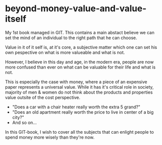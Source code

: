 # beyond-money-value-and-value-itself

My 1st book managed in GIT.
This contains a main abstact believe we can set the mind of an individual to the right path that he can choose.

Value in it of it self is, at it's core, a subjective matter which one can set his own pespective on what is more valueable and what is not.

However, I believe in this day and age, in the modern era, people are now more confused than ever on what can be valuable for their life and what is not.

This is especially the case with money, where a piece of an expensive paper represents a universal value. While it has it's critical role in society, majority of men & women do not think about the products and properties value outsite of the cost perspective.

- "Does a car with a chair heater really worth the extra 5 grand?"
- "Does an old apartment really worth the price to live in center of a big city?"
- And so on...

In this GIT-book, I wish to cover all the subjects that can enlight people to spend money more wisely than they're now. 